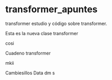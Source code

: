 # transformer_apuntes
transformer
estudio y código sobre transformer.

Esta es la nueva clase transformer

cosi

Cuadeno transformer

mkii

Cambiesillos Data
dm s
